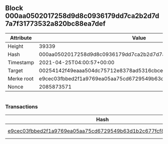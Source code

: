 ## Block 000aa0502017258d9d8c0936179dd7ca2b2d7d7a7f31773532a820bc88ea7def

Attribute | Value
--- | ---
Height | 39339
Hash | 000aa0502017258d9d8c0936179dd7ca2b2d7d7a7f31773532a820bc88ea7def
Timestamp | 2021-04-25T04:00:57+00:00
Target | 00254142f49eaaa504dc75712e8378ad5316cbcead634704b3734b6271167cc4
Merke root | e9cec03fbbed2f1a9769ea05aa75cd6729549b63d1b2c677fcf8afffce22e874
Nonce | 2085873571

```

```

### Transactions

Hash | Amount
--- | ---
[e9cec03fbbed2f1a9769ea05aa75cd6729549b63d1b2c677fcf8afffce22e874](e9cec03fbbed2f1a9769ea05aa75cd6729549b63d1b2c677fcf8afffce22e874.md) | 10.00000000 SKEPTI 
